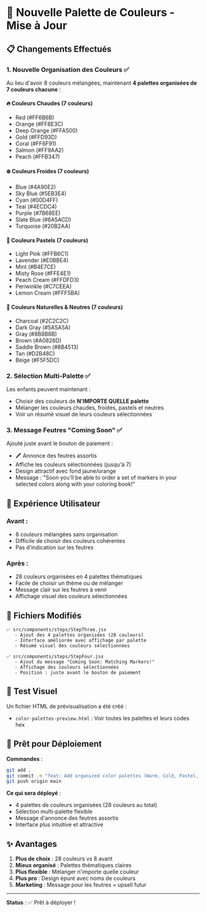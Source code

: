 # 🎨 Nouvelle Palette de Couleurs - Mise à Jour

## 📋 Changements Effectués

### 1. **Nouvelle Organisation des Couleurs** ✅
Au lieu d'avoir 8 couleurs mélangées, maintenant **4 palettes organisées de 7 couleurs chacune** :

#### 🔥 **Couleurs Chaudes** (7 couleurs)
- Red (#FF6B6B)
- Orange (#FF8E3C)
- Deep Orange (#FFA500)
- Gold (#FFD93D)
- Coral (#FF6F91)
- Salmon (#FF9AA2)
- Peach (#FFB347)

#### ❄️ **Couleurs Froides** (7 couleurs)
- Blue (#4A90E2)
- Sky Blue (#5EB3E4)
- Cyan (#00D4FF)
- Teal (#4ECDC4)
- Purple (#7B68EE)
- Slate Blue (#6A5ACD)
- Turquoise (#20B2AA)

#### 🌸 **Couleurs Pastels** (7 couleurs)
- Light Pink (#FFB6C1)
- Lavender (#E0BBE4)
- Mint (#B4E7CE)
- Misty Rose (#FFE4E1)
- Peach Cream (#FFDFD3)
- Periwinkle (#C7CEEA)
- Lemon Cream (#FFF5BA)

#### 🖤 **Couleurs Naturelles & Neutres** (7 couleurs)
- Charcoal (#2C2C2C)
- Dark Gray (#5A5A5A)
- Gray (#8B8B8B)
- Brown (#A0826D)
- Saddle Brown (#8B4513)
- Tan (#D2B48C)
- Beige (#F5F5DC)

### 2. **Sélection Multi-Palette** ✅
Les enfants peuvent maintenant :
- Choisir des couleurs de **N'IMPORTE QUELLE palette**
- Mélanger les couleurs chaudes, froides, pastels et neutres
- Voir un résumé visuel de leurs couleurs sélectionnées

### 3. **Message Feutres "Coming Soon"** ✅
Ajouté juste avant le bouton de paiement :
- 🖍️ Annonce des feutres assortis
- Affiche les couleurs sélectionnées (jusqu'à 7)
- Design attractif avec fond jaune/orange
- Message : "Soon you'll be able to order a set of markers in your selected colors along with your coloring book!"

## 🎯 Expérience Utilisateur

### Avant :
- 8 couleurs mélangées sans organisation
- Difficile de choisir des couleurs cohérentes
- Pas d'indication sur les feutres

### Après :
- 28 couleurs organisées en 4 palettes thématiques
- Facile de choisir un thème ou de mélanger
- Message clair sur les feutres à venir
- Affichage visuel des couleurs sélectionnées

## 📁 Fichiers Modifiés

```
✅ src/components/steps/StepThree.jsx
   - Ajout des 4 palettes organisées (28 couleurs)
   - Interface améliorée avec affichage par palette
   - Résumé visuel des couleurs sélectionnées

✅ src/components/steps/StepFour.jsx
   - Ajout du message "Coming Soon: Matching Markers!"
   - Affichage des couleurs sélectionnées
   - Position : juste avant le bouton de paiement
```

## 🧪 Test Visuel

Un fichier HTML de prévisualisation a été créé :
- `color-palettes-preview.html` : Voir toutes les palettes et leurs codes hex

## 🚀 Prêt pour Déploiement

**Commandes** :
```bash
git add .
git commit -m "feat: Add organized color palettes (Warm, Cold, Pastel, Natural) + Coming Soon markers message"
git push origin main
```

**Ce qui sera déployé** :
- 4 palettes de couleurs organisées (28 couleurs au total)
- Sélection multi-palette flexible
- Message d'annonce des feutres assortis
- Interface plus intuitive et attractive

## ✨ Avantages

1. **Plus de choix** : 28 couleurs vs 8 avant
2. **Mieux organisé** : Palettes thématiques claires
3. **Plus flexible** : Mélanger n'importe quelle couleur
4. **Plus pro** : Design épuré avec noms de couleurs
5. **Marketing** : Message pour les feutres = upsell futur

---

**Status** : ✅ Prêt à déployer !
